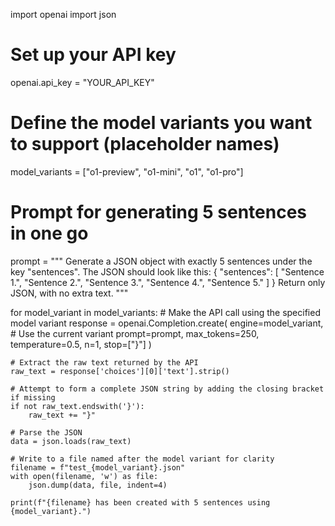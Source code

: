 import openai
import json

# Set up your API key
openai.api_key = "YOUR_API_KEY"

# Define the model variants you want to support (placeholder names)
model_variants = ["o1-preview", "o1-mini", "o1", "o1-pro"]

# Prompt for generating 5 sentences in one go
prompt = """
Generate a JSON object with exactly 5 sentences under the key "sentences".
The JSON should look like this:
{
  "sentences": [
    "Sentence 1.",
    "Sentence 2.",
    "Sentence 3.",
    "Sentence 4.",
    "Sentence 5."
  ]
}
Return only JSON, with no extra text.
"""

for model_variant in model_variants:
    # Make the API call using the specified model variant
    response = openai.Completion.create(
        engine=model_variant,     # Use the current variant
        prompt=prompt,
        max_tokens=250,
        temperature=0.5,
        n=1,
        stop=["}"]
    )

    # Extract the raw text returned by the API
    raw_text = response['choices'][0]['text'].strip()

    # Attempt to form a complete JSON string by adding the closing bracket if missing
    if not raw_text.endswith('}'):
        raw_text += "}"

    # Parse the JSON
    data = json.loads(raw_text)

    # Write to a file named after the model variant for clarity
    filename = f"test_{model_variant}.json"
    with open(filename, 'w') as file:
        json.dump(data, file, indent=4)

    print(f"{filename} has been created with 5 sentences using {model_variant}.")
